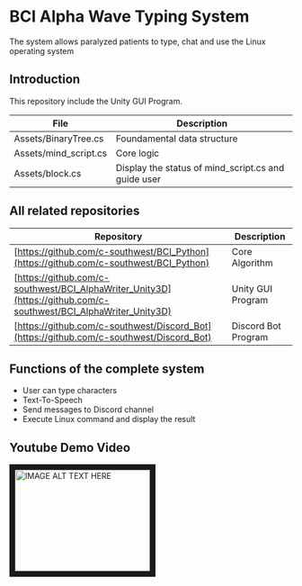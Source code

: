﻿# BCI Alpha Wave Typing System
 The system allows paralyzed patients to type, chat and use the Linux operating system
 
  ## Introduction
 This repository include the Unity GUI Program. 
 
 | File | Description |
 | ---  | ---------   |
 | Assets/BinaryTree.cs | Foundamental data structure |
 | Assets/mind_script.cs | Core logic |
 | Assets/block.cs  | Display the status of mind_script.cs and guide user |
 
  ## All related repositories
 |Repository             |Description|
 |----------     |-----------|
 |[https://github.com/c-southwest/BCI_Python](https://github.com/c-southwest/BCI_Python)| Core Algorithm |
 |[https://github.com/c-southwest/BCI_AlphaWriter_Unity3D](https://github.com/c-southwest/BCI_AlphaWriter_Unity3D)| Unity GUI Program|
 |[https://github.com/c-southwest/Discord_Bot](https://github.com/c-southwest/Discord_Bot)| Discord Bot Program|
 
 ## Functions of the complete system
* User can type characters
* Text-To-Speech
* Send messages to Discord channel
* Execute Linux command and display the result

## Youtube Demo Video
<a href="http://www.youtube.com/watch?feature=player_embedded&v=xDUA1Lh9cAE
" target="_blank"><img src="http://img.youtube.com/vi/xDUA1Lh9cAE/0.jpg" 
alt="IMAGE ALT TEXT HERE" width="240" height="180" border="10" /></a>

